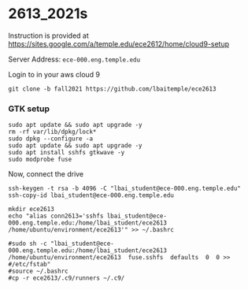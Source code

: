 # 2613_2021s
Instruction is provided at https://sites.google.com/a/temple.edu/ece2612/home/cloud9-setup

Server Address: `ece-000.eng.temple.edu`

Login to in your aws cloud 9
```
git clone -b fall2021 https://github.com/lbaitemple/ece2613
```

### GTK setup
```
sudo apt update && sudo apt upgrade -y
rm -rf var/lib/dpkg/lock*
sudo dpkg --configure -a
sudo apt update && sudo apt upgrade -y
sudo apt install sshfs gtkwave -y
sudo modprobe fuse
```

Now, connect the drive
```
ssh-keygen -t rsa -b 4096 -C "lbai_student@ece-000.eng.temple.edu"
ssh-copy-id lbai_student@ece-000.eng.temple.edu
```

```
mkdir ece2613
echo "alias conn2613='sshfs lbai_student@ece-000.eng.temple.edu:/home/lbai_student/ece2613 /home/ubuntu/environment/ece2613'" >> ~/.bashrc
```




```
#sudo sh -c "lbai_student@ece-000.eng.temple.edu:/home/lbai_student/ece2613 /home/ubuntu/environment/ece2613  fuse.sshfs  defaults  0  0 >> #/etc/fstab"
#source ~/.bashrc
#cp -r ece2613/.c9/runners ~/.c9/
```
